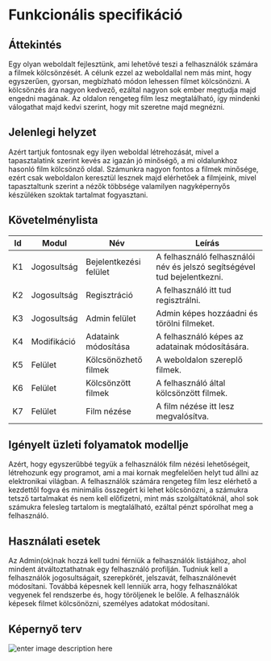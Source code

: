 ﻿

# Funkcionális specifikáció

## Áttekintés

Egy olyan weboldalt fejlesztünk, ami lehetővé teszi a felhasználók számára a filmek kölcsönzését. A célunk ezzel az weboldallal nem más mint, hogy egyszerűen, gyorsan, megbízható módon lehessen filmet kölcsönözni. A kölcsönzés ára nagyon kedvező, ezáltal nagyon sok ember megtudja majd engedni magának. Az oldalon rengeteg film lesz megtalálható, így mindenki válogathat majd kedvi szerint, hogy mit szeretne majd megnézni.

## Jelenlegi helyzet

Azért tartjuk fontosnak egy ilyen weboldal létrehozását, mivel a tapasztalatink szerint kevés az igazán jó minőségő, a mi oldalunkhoz hasonló film kölcsönző oldal. Számunkra nagyon fontos a filmek minősége, ezért csak weboldalon keresztül lesznek majd elérhetőek a filmjeink, mivel tapasztaltunk szerint a nézők többsége valamilyen nagyképernyős készüléken szoktak tartalmat fogyasztani.

## Követelménylista
| Id | Modul | Név | Leírás |
| :---: | --- | --- | --- |
| K1 | Jogosultság| Bejelentkezési felület |  A felhasználó felhasználói név és jelszó segítségével tud bejelentkezni. |
| K2 |Jogosultság| Regisztráció | A felhasználó itt tud regisztrálni.  |
| K3 |Jogosultság |Admin felület  |  Admin képes hozzáadni és törölni filmeket. |
| K4 |Modifikáció | Adataink módosítása |   A felhasználó képes az adatainak módosítására.|
| K5 | Felület|  Kölcsönözhető filmek|  A weboldalon szereplő filmek.|
| K6 | Felület| Kölcsönzött filmek| A felhasználó által kölcsönzött filmek.  |
| K7 | Felület|  Film nézése|   A film nézése itt lesz megvalósítva.|





## Igényelt üzleti folyamatok modellje

Azért, hogy egyszerűbbé tegyük a felhasználók film nézési lehetőségeit, létrehozunk egy programot, ami a mai kornak megfelelően helyt tud állni az elektronikai világban. A felhasználók számára rengeteg film lesz elérhető a kezdettől fogva és minimális összegért ki lehet kölcsönözni, a számukra tetsző tartalmakat és nem kell előfizetni, mint más szolgáltatóknál, ahol sok számukra felesleg tartalom is megtalálható, ezáltal pénzt spórolhat meg a felhasználó.

## Használati esetek

Az Admin(ok)nak hozzá kell tudni férniük a felhasználók listájához, ahol mindent átváltoztathatnak egy felhasználó profilján. Tudniuk kell a felhasználók jogosultságait, szerepkörét, jelszavát, felhasználónevét módosítani. Továbbá képesnek kell lenniük arra, hogy felhasználókat vegyenek fel rendszerbe és, hogy töröljenek le belőle. A felhasználók képesek filmet kölcsönözni, személyes adatokat módosítani.



## Képernyő terv
![enter image description here](https://i.imgur.com/p7L28Mt.png)
